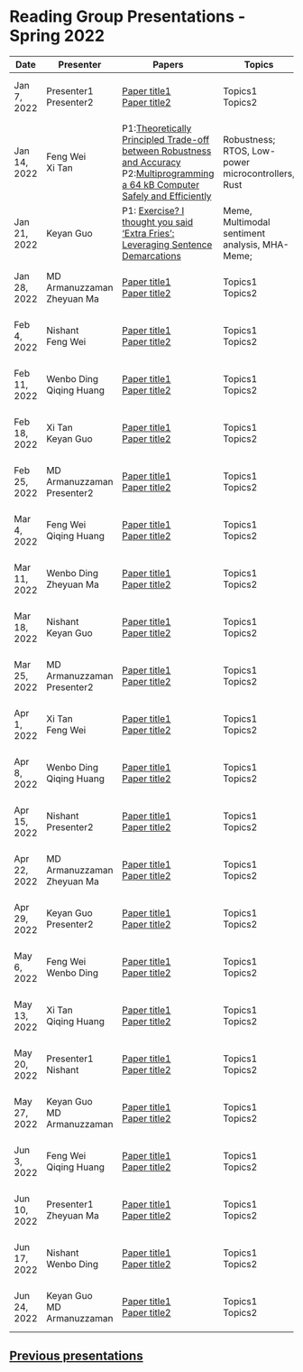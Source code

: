 # Reading Group Presentations - Spring 2022
| Date         | Presenter | Papers                                                                                                                       | Topics                          | Venue              | Year            | Recording     | Slides     |
|--------------|-----------|------------------------------------------------------------------------------------------------------------------------------|---------------------------------|--------------------|-----------------|-----------|--------|
|Jan 7, 2022| Presenter1 <br> Presenter2 | [Paper title1](link) <br> [Paper title2](Link) | Topics1 <br> Topics2 | Conferences1 <br> Conference2 | Year published1 <br> Year published2 | [Recording1](Link) <br> [Recording2](Link) |[Slides1](Link) <br> [Slides2](Link)|
|Jan 14, 2022| Feng Wei <br> Xi Tan | P1:[Theoretically Principled Trade-off between Robustness and Accuracy](http://proceedings.mlr.press/v97/zhang19p/zhang19p.pdf)<br> P2:[Multiprogramming a 64 kB Computer Safely and Efficiently](https://dl.acm.org/doi/pdf/10.1145/3132747.3132786)| Robustness; <br> RTOS, Low-power microcontrollers, Rust | ICML <br> SOSP | 2019 <br> 2017 | [Recording1](Link) <br> [Recording2](Link) |[Slides1](Link) <br> [Slides2](Link)|
|Jan 21, 2022| Keyan Guo  | P1: [Exercise? I thought you said ‘Extra Fries’: Leveraging Sentence Demarcations](https://arxiv.org/pdf/2103.12377.pdf)  | Meme, Multimodal sentiment analysis, MHA-Meme; | ICWSM | 2021| [Recording1](Link)  |[Slides1](Link) |
|Jan 28, 2022| MD Armanuzzaman <br> Zheyuan Ma | [Paper title1](Link) <br> [Paper title2](Link) | Topics1 <br> Topics2 | Conference1 <br> Conference2 | Year published1 <br> Year published2 | [Recording1](Link) <br> [Recording2](Link) |[Slides1](Link) <br> [Slides2](Link)|
|Feb 4, 2022| Nishant <br> Feng Wei | [Paper title1](Link) <br> [Paper title2](Link) | Topics1 <br> Topics2 | Conference1 <br> Conference2 | Year published1 <br> Year published2 | [Recording1](Link) <br> [Recording2](Link) |[Slides1](Link) <br> [Slides2](Link)|
|Feb 11, 2022| Wenbo Ding <br> Qiqing Huang | [Paper title1](Link) <br> [Paper title2](Link) | Topics1 <br> Topics2 | Conference1 <br> Conference2 | Year published1 <br> Year published2 | [Recording1](Link) <br> [Recording2](Link) |[Slides1](Link) <br> [Slides2](Link)|
|Feb 18, 2022| Xi Tan <br> Keyan Guo | [Paper title1](Link) <br> [Paper title2](Link) | Topics1 <br> Topics2 | Conference1 <br> Conference2 | Year published1 <br> Year published2 | [Recording1](Link) <br> [Recording2](Link) |[Slides1](Link) <br> [Slides2](Link)|
|Feb 25, 2022| MD Armanuzzaman <br> Presenter2 | [Paper title1](Link) <br> [Paper title2](Link) | Topics1 <br> Topics2 | Conference1 <br> Conference2 | Year published1 <br> Year published2 | [Recording1](Link) <br> [Recording2](Link) |[Slides1](Link) <br> [Slides2](Link)|
|Mar 4, 2022| Feng Wei <br> Qiqing Huang | [Paper title1](Link) <br> [Paper title2](Link) | Topics1 <br> Topics2 | Conference1 <br> Conference2 | Year published1 <br> Year published2 | [Recording1](Link) <br> [Recording2](Link) |[Slides1](Link) <br> [Slides2](Link)|
|Mar 11, 2022| Wenbo Ding <br> Zheyuan Ma | [Paper title1](Link) <br> [Paper title2](Link) | Topics1 <br> Topics2 | Conference1 <br> Conference2 | Year published1 <br> Year published2 | [Recording1](Link) <br> [Recording2](Link) |[Slides1](Link) <br> [Slides2](Link)|
|Mar 18, 2022| Nishant <br> Keyan Guo | [Paper title1](Link) <br> [Paper title2](Link) | Topics1 <br> Topics2 | Conference1 <br> Conference2 | Year published1 <br> Year published2 | [Recording1](Link) <br> [Recording2](Link) |[Slides1](Link) <br> [Slides2](Link)|
|Mar 25, 2022| MD Armanuzzaman <br> Presenter2 | [Paper title1](Link) <br> [Paper title2](Link) | Topics1 <br> Topics2 | Conference1 <br> Conference2 | Year published1 <br> Year published2 | [Recording1](Link) <br> [Recording2](Link) |[Slides1](Link) <br> [Slides2](Link)|
|Apr 1, 2022| Xi Tan <br> Feng Wei | [Paper title1](Link) <br> [Paper title2](Link) | Topics1 <br> Topics2 | Conference1 <br> Conference2 | Year published1 <br> Year published2 | [Recording1](Link) <br> [Recording2](Link) |[Slides1](Link) <br> [Slides2](Link)|
|Apr 8, 2022| Wenbo Ding <br> Qiqing Huang | [Paper title1](Link) <br> [Paper title2](Link) | Topics1 <br> Topics2 | Conference1 <br> Conference2 | Year published1 <br> Year published2 | [Recording1](Link) <br> [Recording2](Link) |[Slides1](Link) <br> [Slides2](Link)|
|Apr 15, 2022| Nishant <br> Presenter2 | [Paper title1](Link) <br> [Paper title2](Link) | Topics1 <br> Topics2 | Conference1 <br> Conference2 | Year published1 <br> Year published2 | [Recording1](Link) <br> [Recording2](Link) |[Slides1](Link) <br> [Slides2](Link)|
|Apr 22, 2022| MD Armanuzzaman <br> Zheyuan Ma | [Paper title1](Link) <br> [Paper title2](Link) | Topics1 <br> Topics2 | Conference1 <br> Conference2 | Year published1 <br> Year published2 | [Recording1](Link) <br> [Recording2](Link) |[Slides1](Link) <br> [Slides2](Link)|
|Apr 29, 2022| Keyan Guo <br> Presenter2 | [Paper title1](Link) <br> [Paper title2](Link) | Topics1 <br> Topics2 | Conference1 <br> Conference2 | Year published1 <br> Year published2 | [Recording1](Link) <br> [Recording2](Link) |[Slides1](Link) <br> [Slides2](Link)|
|May 6, 2022| Feng Wei <br> Wenbo Ding | [Paper title1](Link) <br> [Paper title2](Link) | Topics1 <br> Topics2 | Conference1 <br> Conference2 | Year published1 <br> Year published2 | [Recording1](Link) <br> [Recording2](Link) |[Slides1](Link) <br> [Slides2](Link)|
|May 13, 2022| Xi Tan <br> Qiqing Huang | [Paper title1](Link) <br> [Paper title2](Link) | Topics1 <br> Topics2 | Conference1 <br> Conference2 | Year published1 <br> Year published2 | [Recording1](Link) <br> [Recording2](Link) |[Slides1](Link) <br> [Slides2](Link)|
|May 20, 2022| Presenter1 <br> Nishant | [Paper title1](Link) <br> [Paper title2](Link) | Topics1 <br> Topics2 | Conference1 <br> Conference2 | Year published1 <br> Year published2 | [Recording1](Link) <br> [Recording2](Link) |[Slides1](Link) <br> [Slides2](Link)|
|May 27, 2022| Keyan Guo <br> MD Armanuzzaman | [Paper title1](Link) <br> [Paper title2](Link) | Topics1 <br> Topics2 | Conference1 <br> Conference2 | Year published1 <br> Year published2 | [Recording1](Link) <br> [Recording2](Link) |[Slides1](Link) <br> [Slides2](Link)|
|Jun 3, 2022| Feng Wei <br> Qiqing Huang | [Paper title1](Link) <br> [Paper title2](Link) | Topics1 <br> Topics2 | Conference1 <br> Conference2 | Year published1 <br> Year published2 | [Recording1](Link) <br> [Recording2](Link) |[Slides1](Link) <br> [Slides2](Link)|
|Jun 10, 2022| Presenter1 <br> Zheyuan Ma | [Paper title1](Link) <br> [Paper title2](Link) | Topics1 <br> Topics2 | Conference1 <br> Conference2 | Year published1 <br> Year published2 | [Recording1](Link) <br> [Recording2](Link) |[Slides1](Link) <br> [Slides2](Link)|
|Jun 17, 2022| Nishant <br> Wenbo Ding | [Paper title1](Link) <br> [Paper title2](Link) | Topics1 <br> Topics2 | Conference1 <br> Conference2 | Year published1 <br> Year published2 | [Recording1](Link) <br> [Recording2](Link) |[Slides1](Link) <br> [Slides2](Link)|
|Jun 24, 2022| Keyan Guo <br> MD Armanuzzaman | [Paper title1](Link) <br> [Paper title2](Link) | Topics1 <br> Topics2 | Conference1 <br> Conference2 | Year published1 <br> Year published2 | [Recording1](Link) <br> [Recording2](Link) |[Slides1](Link) <br> [Slides2](Link)|



## **[Previous presentations](History.md)**
